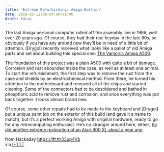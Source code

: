 ```yaml
---
title: 'Extreme Refurbishing: Amiga Edition'
date: 2019-10-12T06:04:00+01:00
draft: false
---
```


The last Amiga personal computer rolled off the assembly line in 1996, well over 20 years ago. Of course, they had their real heyday in the late 80s, so obviously if you have any around now they’ll be in need of a little bit of attention. \[Drygol\] recently received what looks like a pallet of old Amiga parts and set about building this special one: [The Vampiric Amiga A500](https://retrohax.net/extreme-refurbishing-episode-4-vampiric-amiga-500/).

The foundation of this project was a plain A500 with quite a bit of damage. Corrosion and rust abounded inside the case, as well as at least one animal. To start the refurbishment, the first step was to remove the rust from the case and shields by an electrochemical method. From there, he turned his attention to the motherboard and removed all of the chips and started cleaning. Some of the connectors had to be desoldered and bathed in phosphoric acid to remove rust and corrosion, and once everything was put back together it looks almost brand new.

Of course, some other repairs had to be made to the keyboard and \[Drygol\] put a unique paint job on the exterior of this build (and gave it a name to match), but it’s a perfect working Amiga with original hardware, ready to go for any retrocomputing enthusiast. He’s no stranger around here, either; [he did another extreme restoration of an Atari 800 XL about a year ago](https://hackaday.com/2018/06/09/restoring-an-atari-800-xl-thats-beyond-restoring/).

  
  
from Hackaday https://ift.tt/33up4Vb  
via [IFTTT](https://ifttt.com/?ref=da&site=blogger)